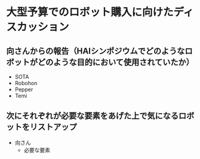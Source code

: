 # 大型予算でのロボット購入に向けたディスカッション
## 向さんからの報告（HAIシンポジウムでどのようなロボットがどのような目的において使用されていたか）
- SOTA
- Robohon
- Pepper
- Temi
## 次にそれぞれが必要な要素をあげた上で気になるロボットをリストアップ
- 向さん
  - 必要な要素
